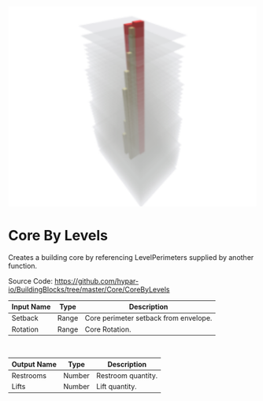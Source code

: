 <img src="preview.png" width="512">
            
# Core By Levels

Creates a building core by referencing LevelPerimeters supplied by another function.

Source Code:
https://github.com/hypar-io/BuildingBlocks/tree/master/Core/CoreByLevels

|Input Name|Type|Description|
|---|---|---|
|Setback|Range|Core perimeter setback from envelope.|
|Rotation|Range|Core Rotation.|


<br>

|Output Name|Type|Description|
|---|---|---|
|Restrooms|Number|Restroom quantity.|
|Lifts|Number|Lift quantity.|

